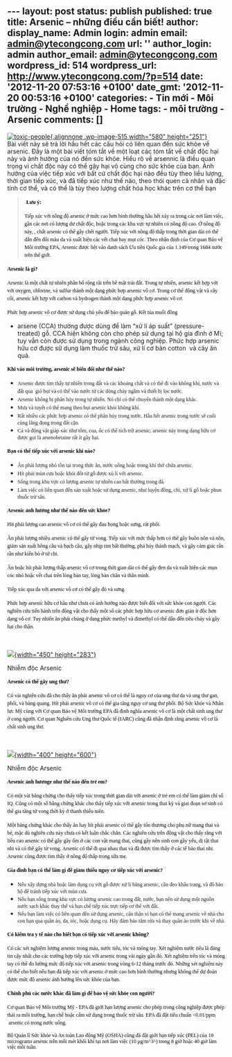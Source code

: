 --- layout: post status: publish published: true title: Arsenic – những
điều cần biết! author: display\_name: Admin login: admin email:
admin@ytecongcong.com url: '' author\_login: admin author\_email:
admin@ytecongcong.com wordpress\_id: 514 wordpress\_url:
http://www.ytecongcong.com/?p=514 date: '2012-11-20 07:53:16 +0100'
date\_gmt: '2012-11-20 00:53:16 +0100' categories: - Tin mới - Môi
trường - Nghề nghiệp - Home tags: - môi trường - Arsenic comments: \[\]
---

[![](http://www.ytecongcong.com/wp-content/uploads/2012/11/toxic-people-300x174.png "toxic-people"){.alignnone
.wp-image-515 width="580"
height="251"}](http://www.ytecongcong.com/2012/11/arsenic-nhung-dieu-can-biet/toxic-people/)\
Bài viết này sẽ trả lời hầu hết các câu hỏi có liên quan đến sức khỏe về
arsenic. Đây là một bài viết tóm tắt về một loạt các tóm tắt về chất độc
hại này và ảnh hưởng của nó đến sức khỏe. Hiểu rõ về arsennic là điều
quan trọng vì chất độc này có thể gây hại vô cùng cho sức khỏe của bạn.
Ảnh hưởng của việc tiếp xúc với bất cứ chất độc hại nào đều tùy theo
liều lượng, thời gian tiếp xúc, và đã tiếp xúc như thế nào, theo thói
quen cá nhân và đặc tính cơ thể, và có thể là tùy theo lượng chất hóa
học khác trên cơ thể bạn

>  **<span
> style="font-size: 9.0pt; mso-bidi-font-size: 13.5pt; line-height: 150%; font-family: 'Tahoma','sans-serif'; mso-fareast-font-family: 'Times New Roman'; mso-bidi-font-family: Arial; color: black;">Lưu
> ý:</span>**
>
> <span
> style="font-size: 9.0pt; mso-bidi-font-size: 13.5pt; line-height: 150%; font-family: 'Tahoma','sans-serif'; mso-fareast-font-family: 'Times New Roman'; mso-bidi-font-family: Arial; color: black; mso-bidi-font-weight: bold;">Tiếp
> xúc với nồng độ arsenic ở mức cao hơn bình thường hầu hết xảy ra trong
> các nơi làm việc</span><span
> style="font-size: 9.0pt; mso-bidi-font-size: 7.5pt; line-height: 150%; font-family: 'Tahoma','sans-serif'; mso-fareast-font-family: 'Times New Roman'; mso-bidi-font-family: Arial; color: black;">,
> gần các nơi có lượng dư chất độc, hoặc trong các khu vực tự nhiên có
> nồng độ cao. Ở nồng độ này, , chất arsenic có thể gây chết người. Tiếp
> xúc với nồng độ thấp trong thời gian dài có thể dẫn đến đổi màu da và
> xuất hiện các vết chai hay mụt cóc. Theo nhận định của Cơ quan Bảo vệ
> Môi trường EPA, Arsenic được liệt vào danh sách Ưu tiên Quốc gia của
> 1.149 trong 1684 nước trên thế giới.</span>

[]()**<span
style="font-size: 9.0pt; mso-bidi-font-size: 13.5pt; line-height: 150%; font-family: 'Tahoma','sans-serif'; mso-fareast-font-family: 'Times New Roman'; mso-bidi-font-family: Arial; color: black;">Arsenic
là gì?</span>**

<span
style="font-size: 9.0pt; mso-bidi-font-size: 7.5pt; line-height: 150%; font-family: 'Tahoma','sans-serif'; mso-fareast-font-family: 'Times New Roman'; mso-bidi-font-family: Arial; color: black;">Arsenic
là một chất tự nhiên phân bố rộng rãi trên bề mặt trái đất. Trong tự
nhiên, arsenic kết hợp với với oxygen, chlorine, và sulfur thành một
dạng phức hợp arsenic vô cơ. Trong cơ thể động vật và cây cối, arsenic
kết hợp với carbon và hydrogen thành một dạng phức hợp arsenic vô
cơ.</span>

<span
style="font-size: 9.0pt; mso-bidi-font-size: 7.5pt; line-height: 150%; font-family: 'Tahoma','sans-serif'; mso-fareast-font-family: 'Times New Roman'; mso-bidi-font-family: Arial; color: black;">Phức
hợp arsenic vô cơ được sử dụng chủ yếu để bảo quản gỗ. Kết tủa muối đồng
- arsene (CCA) thường được dùng để làm “xử lí áp suất”
(pressure-treated) gỗ. CCA hiện không còn cho phép sử dụng tại hộ gia
đình ở Mĩ; tuy vẫn còn được sử dụng trong ngành công nghiệp. Phức hợp
arsenic hữu cơ được sử dụng làm thuốc trừ sâu, xử lí cơ bản cotton <span
style="mso-spacerun: yes;"> </span>và cây ăn quả.</span>

[]()**<span
style="font-size: 9.0pt; mso-bidi-font-size: 13.5pt; line-height: 150%; font-family: 'Tahoma','sans-serif'; mso-fareast-font-family: 'Times New Roman'; mso-bidi-font-family: Arial; color: black;">Khi
vào môi trường, arsenic sẽ biến đổi như thế nào?</span>**

-   <span
    style="font-size: 9.0pt; mso-bidi-font-size: 7.5pt; line-height: 150%; font-family: 'Tahoma','sans-serif'; mso-fareast-font-family: 'Times New Roman'; mso-bidi-font-family: Arial;">Arsenic
    được tìm thấy tự nhiên trong đất và các khoáng chất và có thể đi vào
    không khí, nước và đất qua <span
    style="mso-spacerun: yes;"> </span>gió bụi và có thể vào nước từ các
    dòng chảy ngầm và thiết bị lọc nước.</span>
-   <span
    style="font-size: 9.0pt; mso-bidi-font-size: 7.5pt; line-height: 150%; font-family: 'Tahoma','sans-serif'; mso-fareast-font-family: 'Times New Roman'; mso-bidi-font-family: Arial;">Arsenic
    không bị phân hủy trong tự nhiên. Nó chỉ có thể chuyển thành một
    dạng khác.</span>
-   <span
    style="font-size: 9.0pt; mso-bidi-font-size: 7.5pt; line-height: 150%; font-family: 'Tahoma','sans-serif'; mso-fareast-font-family: 'Times New Roman'; mso-bidi-font-family: Arial;">Mưa
    và tuyết có thể mang theo bụi arsenic khỏi không khí.</span>
-   <span
    style="font-size: 9.0pt; mso-bidi-font-size: 7.5pt; line-height: 150%; font-family: 'Tahoma','sans-serif'; mso-fareast-font-family: 'Times New Roman'; mso-bidi-font-family: Arial;">Rất
    nhiều các phức hợp arsenic có thể phân hủy trong nước. Hầu hết
    arsenic trong nước sẽ cuối cùng lắng đọng trong đất cặn.</span>
-   <span
    style="font-size: 9.0pt; mso-bidi-font-size: 7.5pt; line-height: 150%; font-family: 'Tahoma','sans-serif'; mso-fareast-font-family: 'Times New Roman'; mso-bidi-font-family: Arial;">Cá
    và động vật giáp xác như tôm, cua, ốc có thể tích trữ arsenic;
    arsenic này trong dạng hữu cơ được gọi là arsenobetaine rất ít
    gây hại.</span>

[]()**<span
style="font-size: 9.0pt; mso-bidi-font-size: 13.5pt; line-height: 150%; font-family: 'Tahoma','sans-serif'; mso-fareast-font-family: 'Times New Roman'; mso-bidi-font-family: Arial; color: black;">Bạn
có thể tiếp xúc với arsenic khi nào?</span>**

-   <span
    style="font-size: 9.0pt; mso-bidi-font-size: 7.5pt; line-height: 150%; font-family: 'Tahoma','sans-serif'; mso-fareast-font-family: 'Times New Roman'; mso-bidi-font-family: Arial;">Ăn
    phải lượng nhỏ tồn tại trong thức ăn, nước uống hoặc trong khí thở
    chứa arsenic.</span>
-   <span
    style="font-size: 9.0pt; mso-bidi-font-size: 7.5pt; line-height: 150%; font-family: 'Tahoma','sans-serif'; mso-fareast-font-family: 'Times New Roman'; mso-bidi-font-family: Arial;">Hít
    phải mùn cưa hoặc khói đốt từ gỗ được xủ lí với arsenic.</span>
-   <span
    style="font-size: 9.0pt; mso-bidi-font-size: 7.5pt; line-height: 150%; font-family: 'Tahoma','sans-serif'; mso-fareast-font-family: 'Times New Roman'; mso-bidi-font-family: Arial;">Sống
    trong khu vực có lượng arsenic tự nhiên cao bất thường
    trong đá.</span>
-   <span
    style="font-size: 9.0pt; mso-bidi-font-size: 7.5pt; line-height: 150%; font-family: 'Tahoma','sans-serif'; mso-fareast-font-family: 'Times New Roman'; mso-bidi-font-family: Arial;">Làm
    việc có liên quan đến sản xuất hoặc sử dụng arsenic, như luyện đồng,
    chì, xử lí gỗ hoặc phun thuốc trừ sâu.</span>

[]()**<span
style="font-size: 9.0pt; mso-bidi-font-size: 13.5pt; line-height: 150%; font-family: 'Tahoma','sans-serif'; mso-fareast-font-family: 'Times New Roman'; mso-bidi-font-family: Arial; color: black;">Arsenic
ảnh hưởng như thế nào đến sức khỏe?</span>**

<span
style="font-size: 9.0pt; mso-bidi-font-size: 7.5pt; line-height: 150%; font-family: 'Tahoma','sans-serif'; mso-fareast-font-family: 'Times New Roman'; mso-bidi-font-family: Arial; color: black;">Hít
phải lượng cao arsenic vô cơ có thể gây đau họng hoặc sưng, rát
phổi.</span>

<span
style="font-size: 9.0pt; mso-bidi-font-size: 7.5pt; line-height: 150%; font-family: 'Tahoma','sans-serif'; mso-fareast-font-family: 'Times New Roman'; mso-bidi-font-family: Arial; color: black;">Ăn
phải lượng nhiều arsenic có thể gây tử vong. Tiếp xúc với mức thấp hơn
có thể gây buồn nôn và nôn, giảm sản xuất hồng cầu và bạch cầu, gây nhịp
tim bất thường, phá hủy thành mạch, và gây cảm giác rần rần như kiến bò
ở tứ chi.</span>

<span
style="font-size: 9.0pt; mso-bidi-font-size: 7.5pt; line-height: 150%; font-family: 'Tahoma','sans-serif'; mso-fareast-font-family: 'Times New Roman'; mso-bidi-font-family: Arial; color: black;">Ăn
hoặc hít phải lượng thấp arsenic vô cơ trong thời gian dài có thể gây
đen da và xuất hiện các mụn cóc nhỏ hoặc vết chai trên lòng bàn tay,
lòng bàn chân và thân mình.</span>

<span
style="font-size: 9.0pt; mso-bidi-font-size: 7.5pt; line-height: 150%; font-family: 'Tahoma','sans-serif'; mso-fareast-font-family: 'Times New Roman'; mso-bidi-font-family: Arial; color: black;">Tiếp
xúc qua da với arsenic vô cơ có thể gây đỏ và sưng.</span>

<span
style="font-size: 9.0pt; mso-bidi-font-size: 7.5pt; line-height: 150%; font-family: 'Tahoma','sans-serif'; mso-fareast-font-family: 'Times New Roman'; mso-bidi-font-family: Arial; color: black;">Phức
hợp arsenic hữu cơ hầu như chưa có ảnh hưởng nào được biết đối với sức
khỏe con người. Các nghiên cứu tiến hành trên động vật cho thấy một số
các phức hợp hữu cơ arsenic đơn giản ít độc hơn dạng vô cơ. Tuy nhiên ăn
phải chúng ở dạng phức methyl và dimethyl có thể dẫn đến tiêu chảy và
gây hại cho thận.</span>

 

[![](http://environmentalchristian.files.wordpress.com/2008/02/arsenic-hands.jpg){width="450"
height="283"}](http://environmentalchristian.files.wordpress.com/2008/02/arsenic-hands.jpg)

Nhiễm độc Arsenic

[]()**<span
style="font-size: 9.0pt; mso-bidi-font-size: 13.5pt; line-height: 150%; font-family: 'Tahoma','sans-serif'; mso-fareast-font-family: 'Times New Roman'; mso-bidi-font-family: Arial; color: black;">Arsenic
có thể gây ung thư?</span>**

<span
style="font-size: 9.0pt; mso-bidi-font-size: 7.5pt; line-height: 150%; font-family: 'Tahoma','sans-serif'; mso-fareast-font-family: 'Times New Roman'; mso-bidi-font-family: Arial; color: black;">Có
vài nghiên cứu đã cho thấy ăn phải arsenic vô cơ có thể là nguy cơ của
ung thư da và ung thư gan, phổi, và bàng quang. Hít phải arsenic vô cơ
có thể gia tăng nguy cơ ung thư phổi. Bộ Sức khỏe và Nhân lực Mỹ cùng
với Cơ quan Bảo vệ Môi trường EPA đã định nghĩa arsenic vô cơ là một
chất sinh ung thư ở cong người. Cơ quan Nghiên cứu Ung thư Quốc tế
(IARC) cũng đã nhận định rằng arsenic vô cơ là chất sinh ung thư.</span>

 

[![](http://phys4.harvard.edu/~wilson/arsenic/pictures/arsenic_project_sufferer_picture17.jpg){width="400"
height="600"}](http://phys4.harvard.edu/~wilson/arsenic/pictures/arsenic_project_sufferer_picture17.jpg)

Nhiễm độc Arsenic

[]()**<span
style="font-size: 9.0pt; mso-bidi-font-size: 13.5pt; line-height: 150%; font-family: 'Tahoma','sans-serif'; mso-fareast-font-family: 'Times New Roman'; mso-bidi-font-family: Arial; color: black;">Arsenic
ảnh hươnge như thế nào đến trẻ em?</span>**

<span
style="font-size: 9.0pt; mso-bidi-font-size: 7.5pt; line-height: 150%; font-family: 'Tahoma','sans-serif'; mso-fareast-font-family: 'Times New Roman'; mso-bidi-font-family: Arial; color: black;">Có
một vài bằng chứng cho thấy tiếp xúc trong thời gian dài với arsenic ở
trẻ em có thể làm giảm chỉ số IQ. Cũng có một số bằng chứng khác cho
thấy tiếp xúc với arsenic trong thai kỳ và giai đoạn sơ sinh có thể gia
tăng tử vong thời kỳ ở thanh thiếu niên.</span>

<span
style="font-size: 9.0pt; mso-bidi-font-size: 7.5pt; line-height: 150%; font-family: 'Tahoma','sans-serif'; mso-fareast-font-family: 'Times New Roman'; mso-bidi-font-family: Arial; color: black;">Một
bằng chứng khác cho thấy ăn hay hít phải arsenic có thể gây tổn thương
cho phụ nữ mang thai và bé, mặc dù nghiên cứu này chưa có kết luận chắc
chắn. Các nghiên cứu trên động vật cho thấy rằng với liều cao arsenic có
thể gây gầy ốm ở các con vật mang thai, cũng gây nên sinh con gầy yếu,
dị tật thai nhi và có thể gây tử vong. Arsenic có thể đi qua nhau thai
và đã được tìm thấy ở các tế bào thai nhi. Arsenic cũng được tìm thấy ở
nồng độ thấp trong sữa mẹ.</span>

[]()**<span
style="font-size: 9.0pt; mso-bidi-font-size: 13.5pt; line-height: 150%; font-family: 'Tahoma','sans-serif'; mso-fareast-font-family: 'Times New Roman'; mso-bidi-font-family: Arial; color: black;">Gia
đình bạn có thể làm gì để giảm thiểu nguy cơ tiếp xúc với
arsenic?</span>**

-   <span
    style="font-size: 9.0pt; mso-bidi-font-size: 7.5pt; line-height: 150%; font-family: 'Tahoma','sans-serif'; mso-fareast-font-family: 'Times New Roman'; mso-bidi-font-family: Arial;">Nếu
    xây dựng nhà hoặc làm dụng cụ với gỗ được xử lí bằng arsenic, cần
    đeo khẩu trang, và đồ bảo hộ để tránh tiếp xúc với mùn cưa.</span>
-   <span
    style="font-size: 9.0pt; mso-bidi-font-size: 7.5pt; line-height: 150%; font-family: 'Tahoma','sans-serif'; mso-fareast-font-family: 'Times New Roman'; mso-bidi-font-family: Arial;">Nếu
    bạn sống trong khu vực có lượng arsenic cao trong đất, nước, bạn nên
    sử dụng một nguồn nước sạch khác thay thế và hạn chế tiếp xúc trực
    tiếp cơ thể với đất.</span>
-   <span
    style="font-size: 9.0pt; mso-bidi-font-size: 7.5pt; line-height: 150%; font-family: 'Tahoma','sans-serif'; mso-fareast-font-family: 'Times New Roman'; mso-bidi-font-family: Arial;">Nếu
    bạn làm việc có liên quan đến sử dụng arsenic, cẩn thận vì bạn có
    thể mang arsenic về nhà cho con bạn qua quần áo, da, tóc, hoặc
    dụng cụ. Hãy đảm bảo tắm rửa và thay quần áo trước khi
    về nhà.</span>

[]()**<span
style="font-size: 9.0pt; mso-bidi-font-size: 13.5pt; line-height: 150%; font-family: 'Tahoma','sans-serif'; mso-fareast-font-family: 'Times New Roman'; mso-bidi-font-family: Arial; color: black;">Có
kiểm tra y tế nào cho biết bạn có tiếp xúc với arsenic không?</span>**

<span
style="font-size: 9.0pt; mso-bidi-font-size: 7.5pt; line-height: 150%; font-family: 'Tahoma','sans-serif'; mso-fareast-font-family: 'Times New Roman'; mso-bidi-font-family: Arial; color: black;">Có
các xét nghiệm lượng arsenic trong máu, nước tiểu, tóc và móng tay. Xét
nghiệm nước tiểu là đáng tin cậy nhất cho các trường hợp tiếp xúc với
arsenic trong vài ngày gần đó. Xét nghiệm trên tóc và móng tay có thể đo
lường mức độ tiếp xúc với arsenic trong vòng 6-12 tháng trước đó. Những
xét nghiệm này có thể cho biết nếu bạn đã tiếp xúc với arsenic ở mức cao
hơn bình thường nhưng không thể dự đoán được mức độ arsenic ảnh hưởng
lên sức khỏe của bạn.</span>

[]()**<span
style="font-size: 9.0pt; mso-bidi-font-size: 13.5pt; line-height: 150%; font-family: 'Tahoma','sans-serif'; mso-fareast-font-family: 'Times New Roman'; mso-bidi-font-family: Arial; color: black;">Chính
phủ các nước khác đã làm gì để bảo vệ sức khỏe con người?</span>**

<span
style="font-size: 9.0pt; mso-bidi-font-size: 7.5pt; line-height: 150%; font-family: 'Tahoma','sans-serif'; mso-fareast-font-family: 'Times New Roman'; mso-bidi-font-family: Arial; color: black;">Cơ
quan Bảo vệ Môi trường Mỹ - EPA đã giới hạn lượng arsenic cho phép trong
công nghiệp được phép thải ra môi trường, hạn chế hoặc cấm sử dụng trong
thuốc trừ sâu. EPA đã đặt tiêu chuẩn &lt;0.01/ppm <span
style="mso-spacerun: yes;"> </span>arsenic có trong nước uống.</span>

<span
style="font-size: 9.0pt; mso-bidi-font-size: 7.5pt; line-height: 115%; font-family: 'Tahoma','sans-serif'; mso-fareast-font-family: 'Times New Roman'; mso-bidi-font-family: Arial; color: black; mso-ansi-language: EN-US; mso-fareast-language: EN-US; mso-bidi-language: AR-SA;">Bộ
Quản lí Sức khỏe và An toàn Lao động Mỹ (OSHA) cũng đã đặt giới hạn tiếp
xúc (PEL) của 10 micrograms arsenic trên mỗi mét khối khí tại nơi làm
việc (10 μg/m^3^) trong 8 giờ hoặc 40 giờ làm việc mỗi tuần.</span>
